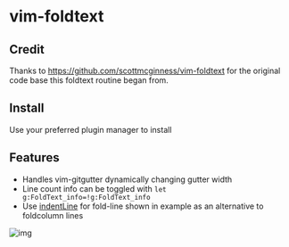 # vim-foldtext

Credit
------

Thanks to https://github.com/scottmcginness/vim-foldtext for the original code base this foldtext routine began from.

Install
-------

Use your preferred plugin manager to install

Features
--------
* Handles vim-gitgutter dynamically changing gutter width
* Line count info can be toggled with `let g:FoldText_info=!g:FoldText_info`
* Use [indentLine](https://github.com/Yggdroot/indentLine) for fold-line shown in example as an alternative to foldcolumn lines

![img](https://github.com/jrudess/vim-foldtext/blob/master/example.png)
